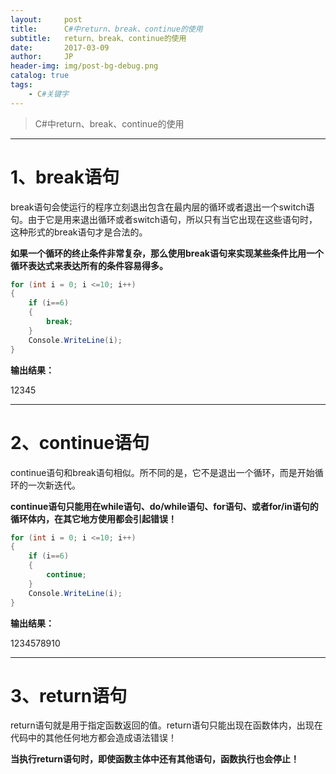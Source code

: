 ```yaml
---
layout:     post
title:      C#中return、break、continue的使用
subtitle:   return、break、continue的使用
date:       2017-03-09
author:     JP
header-img: img/post-bg-debug.png
catalog: true
tags:
    - C#关键字
---
```


> C#中return、break、continue的使用


****
# 1、break语句
break语句会使运行的程序立刻退出包含在最内层的循环或者退出一个switch语句。由于它是用来退出循环或者switch语句，所以只有当它出现在这些语句时，这种形式的break语句才是合法的。

**如果一个循环的终止条件非常复杂，那么使用break语句来实现某些条件比用一个循环表达式来表达所有的条件容易得多。**

```cs
for (int i = 0; i <=10; i++)
{
	if (i==6)
	{
		break;
	}
	Console.WriteLine(i);
} 
```

**输出结果：**

12345


****
# 2、continue语句
continue语句和break语句相似。所不同的是，它不是退出一个循环，而是开始循环的一次新迭代。

**continue语句只能用在while语句、do/while语句、for语句、或者for/in语句的循环体内，在其它地方使用都会引起错误！**

```cs
for (int i = 0; i <=10; i++)
{
	if (i==6)
	{
		continue;
	}
	Console.WriteLine(i);
} 
```

**输出结果：**

1234578910
****
# 3、return语句
return语句就是用于指定函数返回的值。return语句只能出现在函数体内，出现在代码中的其他任何地方都会造成语法错误！

**当执行return语句时，即使函数主体中还有其他语句，函数执行也会停止！**